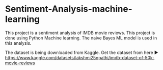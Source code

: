 # Sentiment-Analysis-machine-learning
This project is a sentiment analysis of IMDB movie reviews. This project is done using Python Machine learning. The naive Bayes ML model is used in this analysis.

The dataset is being downloaded from Kaggle. Get the dataset from here ▶ https://www.kaggle.com/datasets/lakshmi25npathi/imdb-dataset-of-50k-movie-reviews
